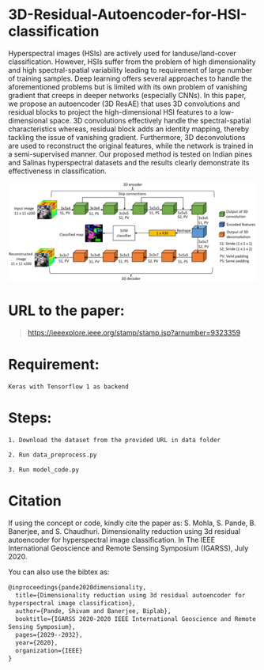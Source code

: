 # 3D-Residual-Autoencoder-for-HSI-classification

Hyperspectral images (HSIs) are actively used for landuse/land-cover classification. However, HSIs suffer from the problem of high dimensionality and high spectral-spatial variability leading to requirement of large number of training samples. Deep learning offers several approaches to handle the aforementioned problems but is limited with its own problem of vanishing gradient that creeps in deeper networks (especially CNNs). In this paper, we propose an autoencoder (3D ResAE) that uses 3D convolutions and residual blocks to project the high-dimensional HSI features to a low- dimensional space. 3D convolutions effectively handle the spectral-spatial characteristics whereas, residual block adds an identity mapping, thereby tackling the issue of vanishing gradient. Furthermore, 3D deconvolutions are used to reconstruct the original features, while the network is trained in a semi-supervised manner. Our proposed method is tested on Indian pines and Salinas hyperspectral datasets and the results clearly demonstrate its effectiveness in classification.

![alt text](images/3DAE.png)

# URL to the paper: 
>https://ieeexplore.ieee.org/stamp/stamp.jsp?arnumber=9323359

# Requirement:

```
Keras with Tensorflow 1 as backend
```
# Steps:

```
1. Download the dataset from the provided URL in data folder
```
```
2. Run data_preprocess.py
```
```
3. Run model_code.py
```
# Citation
If using the concept or code, kindly cite the paper as: S. Mohla, S. Pande, B. Banerjee, and S. Chaudhuri. Dimensionality reduction using 3d residual autoencoder for hyperspectral image classification. In The IEEE International Geoscience and Remote Sensing Symposium (IGARSS), July 2020.

You can also use the bibtex as:
```
@inproceedings{pande2020dimensionality,
  title={Dimensionality reduction using 3d residual autoencoder for hyperspectral image classification},
  author={Pande, Shivam and Banerjee, Biplab},
  booktitle={IGARSS 2020-2020 IEEE International Geoscience and Remote Sensing Symposium},
  pages={2029--2032},
  year={2020},
  organization={IEEE}
}
```
